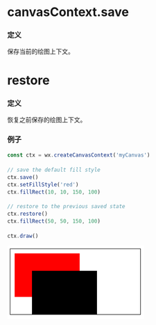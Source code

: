 # canvasContext.save

### 定义

保存当前的绘图上下文。

# restore

### 定义

恢复之前保存的绘图上下文。

### 例子

```javascript
const ctx = wx.createCanvasContext('myCanvas')

// save the default fill style
ctx.save() 
ctx.setFillStyle('red')
ctx.fillRect(10, 10, 150, 100)

// restore to the previous saved state
ctx.restore()
ctx.fillRect(50, 50, 150, 100)

ctx.draw()
```

![](../../image/canvas/save-restore.png)



